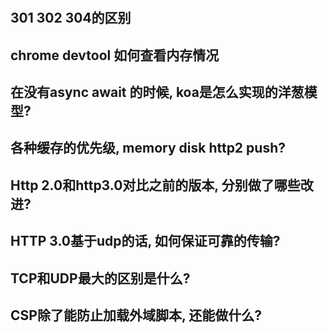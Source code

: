 # 

## 301 302 304的区别

## chrome devtool 如何查看内存情况

## 在没有async await 的时候, koa是怎么实现的洋葱模型?

## 各种缓存的优先级, memory disk http2 push?

## Http 2.0和http3.0对比之前的版本, 分别做了哪些改进?


## HTTP 3.0基于udp的话, 如何保证可靠的传输?

## TCP和UDP最大的区别是什么?

## CSP除了能防止加载外域脚本, 还能做什么?

